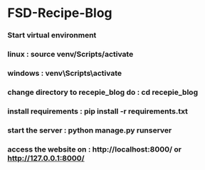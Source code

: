 # FSD-Recipe-Blog
### Start virtual environment 
### linux : source venv/Scripts/activate
### windows : venv\Scripts\activate
### change directory to recepie_blog do : cd recepie_blog
### install requirements : pip install -r requirements.txt
### start the server : python manage.py runserver
### access the website on : http://localhost:8000/ or http://127.0.0.1:8000/
